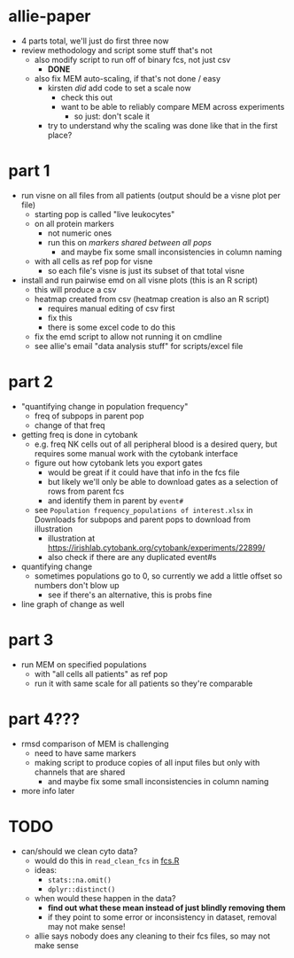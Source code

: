 allie-paper
===========

- 4 parts total, we'll just do first three now
- review methodology and script some stuff that's not
    - also modify script to run off of binary fcs, not just csv
        - **DONE**
    - also fix MEM auto-scaling, if that's not done / easy
        - kirsten *did* add code to set a scale now
            - check this out
            - want to be able to reliably compare MEM across experiments
                - so just: don't scale it
        - try to understand why the scaling was done like that in the first place?

# part 1
- run visne on all files from all patients (output should be a visne plot per file)
    - starting pop is called "live leukocytes"
    - on all protein markers
        - not numeric ones
        - run this on *markers shared between all pops*
            - and maybe fix some small inconsistencies in column naming
    - with all cells as ref pop for visne
        - so each file's visne is just its subset of that total visne
- install and run pairwise emd on all visne plots (this is an R script)
    - this will produce a csv
    - heatmap created from csv (heatmap creation is also an R script)
        - requires manual editing of csv first
        - fix this
        - there is some excel code to do this
    - fix the emd script to allow not running it on cmdline
    - see allie's email "data analysis stuff" for scripts/excel file

# part 2
- "quantifying change in population frequency"
    - freq of subpops in parent pop
    - change of that freq
- getting freq is done in cytobank
    - e.g. freq NK cells out of all peripheral blood is a desired query, but requires some manual work with the cytobank interface
    - figure out how cytobank lets you export gates
        - would be great if it could have that info in the fcs file
        - but likely we'll only be able to download gates as a selection of rows from parent fcs
        - and identify them in parent by `event#`
    - see `Population frequency_populations of interest.xlsx` in Downloads for subpops and parent pops to download from illustration
        - illustration at https://irishlab.cytobank.org/cytobank/experiments/22899/
        - also check if there are any duplicated event#s
- quantifying change
    - sometimes populations go to 0, so currently we add a little offset so numbers don't blow up
        - see if there's an alternative, this is probs fine
- line graph of change as well

# part 3
- run MEM on specified populations
    - with "all cells all patients" as ref pop
    - run it with same scale for all patients so they're comparable

# part 4???
- rmsd comparison of MEM is challenging
    - need to have same markers
    - making script to produce copies of all input files but only with channels that are shared
        - and maybe fix some small inconsistencies in column naming
- more info later

# TODO
- can/should we clean cyto data?
    - would do this in `read_clean_fcs` in [fcs.R](R/fcs.R)
    - ideas:
        - `stats::na.omit()`
        - `dplyr::distinct()`
    - when would these happen in the data?
        - **find out what these mean instead of just blindly removing them**
        - if they point to some error or inconsistency in dataset, removal may not make sense!
    - allie says nobody does any cleaning to their fcs files, so may not make sense
